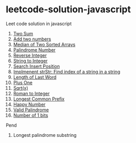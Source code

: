 # leetcode-solution-javascript
Leet code solution in javascript

1. [Two Sum](twosum.js)
2. [Add two numbers](addtwonumbers.js)
3. [Median of Two Sorted Arrays](medianoftwosortedarray.js) 
4. [Palindrome Number](palindromenumber.js)
5. [Reverse Integer](reverseinteger.js)
6. [String to Integer](stringtointeger.js)
7. [Search Insert Position](searchinsertposition.js)
8. [Implmenent strStr: Find index of a string in a string](implementstrStr.js)
9. [Length of Last Word](lengthoflastword.js)
10. [Plus One](plusone.js)
11. [Sqrt(x)](sqrt.js)
12. [Roman to Integer](romantointeger.js)
13. [Longest Common Prefix](longestcommonprefix.js)
14. [Happy Number](happynumber.js)
15. [Valid Palindrome](validpalindrome.js)
16. [Number of 1 bits](numberof1bits.js)


Pend
1. Longest palindrome substring
